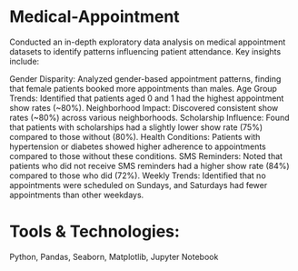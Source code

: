 # Medical-Appointment
Conducted an in-depth exploratory data analysis on medical appointment datasets to identify patterns influencing patient attendance.
Key insights include:

Gender Disparity: Analyzed gender-based appointment patterns, finding that female patients booked more appointments than males.
Age Group Trends: Identified that patients aged 0 and 1 had the highest appointment show rates (~80%).
Neighborhood Impact: Discovered consistent show rates (~80%) across various neighborhoods.
Scholarship Influence: Found that patients with scholarships had a slightly lower show rate (75%) compared to those without (80%).
Health Conditions: Patients with hypertension or diabetes showed higher adherence to appointments compared to those without these conditions.
SMS Reminders: Noted that patients who did not receive SMS reminders had a higher show rate (84%) compared to those who did (72%).
Weekly Trends: Identified that no appointments were scheduled on Sundays, and Saturdays had fewer appointments than other weekdays.

# Tools & Technologies: 
Python, Pandas, Seaborn, Matplotlib, Jupyter Notebook
